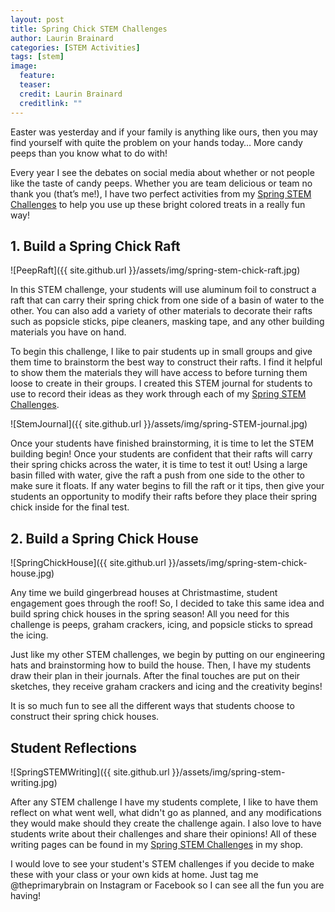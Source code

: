 ```yaml
---
layout: post
title: Spring Chick STEM Challenges
author: Laurin Brainard
categories: [STEM Activities]
tags: [stem]
image:
  feature: 
  teaser: 
  credit: Laurin Brainard
  creditlink: ""
---
```

Easter was yesterday and if your family is anything like ours, then you may find yourself with quite the problem on your hands today… More candy peeps than you know what to do with! 

Every year I see the debates on social media about whether or not people like the taste of candy peeps. Whether you are team delicious or team no thank you (that’s me!), I have two perfect activities from my [Spring STEM Challenges](https://www.teacherspayteachers.com/Product/Spring-STEM-Challenges-Writing-Activities-9257591?utm_source=PB%20Blog&utm_campaign=Spring%20STEM%20Challenges) to help you use up these bright colored treats in a really fun way!

## 1. Build a Spring Chick Raft

![PeepRaft]({{ site.github.url }}/assets/img/spring-stem-chick-raft.jpg)

In this STEM challenge, your students will use aluminum foil to construct a raft that can carry their spring chick from one side of a basin of water to the other. You can also add a variety of other materials to decorate their rafts such as popsicle sticks, pipe cleaners, masking tape, and any other building materials you have on hand.

To begin this challenge, I like to pair students up in small groups and give them time to brainstorm the best way to construct their rafts. I find it helpful to show them the materials they will have access to before turning them loose to create in their groups. I created this STEM journal for students to use to record their ideas as they work through each of my [Spring STEM Challenges](https://www.teacherspayteachers.com/Product/Spring-STEM-Challenges-Writing-Activities-9257591?utm_source=PB%20Blog&utm_campaign=Spring%20STEM%20Challenges).

![StemJournal]({{ site.github.url }}/assets/img/spring-STEM-journal.jpg)

Once your students have finished brainstorming, it is time to let the STEM building begin! Once your students are confident that their rafts will carry their spring chicks across the water, it is time to test it out! Using a large basin filled with water, give the raft a push from one side to the other to make sure it floats. If any water begins to fill the raft or it tips, then give your students an opportunity to modify their rafts before they place their spring chick inside for the final test.

## 2. Build a Spring Chick House

![SpringChickHouse]({{ site.github.url }}/assets/img/spring-stem-chick-house.jpg)

Any time we build gingerbread houses at Christmastime, student engagement goes through the roof! So, I decided to take this same idea and build spring chick houses in the spring season! All you need for this challenge is peeps, graham crackers, icing, and popsicle sticks to spread the icing. 

Just like my other STEM challenges, we begin by putting on our engineering hats and brainstorming how to build the house. Then, I have my students draw their plan in their journals. After the final touches are put on their sketches, they receive graham crackers and icing and the creativity begins! 

It is so much fun to see all the different ways that students choose to construct their spring chick houses. 

## Student Reflections 

![SpringSTEMWriting]({{ site.github.url }}/assets/img/spring-stem-writing.jpg)

After any STEM challenge I have my students complete, I like to have them reflect on what went well, what didn't go as planned, and any modifications they would make should they create the challenge again. I also love to have students write about their challenges and share their opinions! All of these writing pages can be found in my [Spring STEM Challenges](https://www.teacherspayteachers.com/Product/Spring-STEM-Challenges-Writing-Activities-9257591?utm_source=PB%20Blog&utm_campaign=Spring%20STEM%20Challenges) in my shop. 

I would love to see your student's STEM challenges if you decide to make these with your class or your own kids at home. Just tag me @theprimarybrain on Instagram or Facebook so I can see all the fun you are having! 